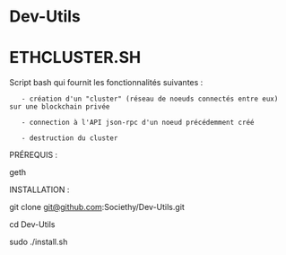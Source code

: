 # Dev-Utils


ETHCLUSTER.SH
==========

Script bash qui fournit les fonctionnalités suivantes :

       - création d'un "cluster" (réseau de noeuds connectés entre eux) sur une blockchain privée

       - connection à l'API json-rpc d'un noeud précédemment créé

       - destruction du cluster


PRÉREQUIS :

geth


INSTALLATION :

git clone git@github.com:Societhy/Dev-Utils.git

cd Dev-Utils

sudo ./install.sh